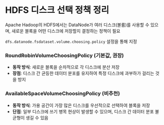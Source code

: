 
# HDFS 디스크 선택 정책 정리

Apache Hadoop의 HDFS에서는 DataNode가 여러 디스크(볼륨)를 사용할 수 있으며, 
새로운 블록을 어떤 디스크에 저장할지 결정하는 정책이 필요

`dfs.datanode.fsdataset.volume.choosing.policy` 설정을 통해 지정

### RoundRobinVolumeChoosingPolicy (기본값, 권장)
- **동작 방식**: 새로운 블록을 순차적으로 각 디스크에 분산 저장
- **장점**: 디스크 간 균등한 데이터 분포를 유지하여 특정 디스크에 과부하가 걸리는 것을 방지

### AvailableSpaceVolumeChoosingPolicy (비추천)
- **동작 방식**: 가용 공간이 가장 많은 디스크를 우선적으로 선택하여 블록을 저장
- **단점**: 일부 디스크에 쓰기 병목 현상이 발생할 수 있으며, 디스크 간 데이터 분포 불균형이 생길 수 있음
